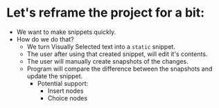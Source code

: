 # Let's reframe the project for a bit:

* We want to make snippets quickly.
* How do we do that?
    * We turn Visually Selected text into a `static` snippet.
    * The user after using that created snippet, will edit it's contents.
    * The user will manually create snapshots of the changes.
    * Program will compare the difference between the snapshots and update the snippet.
        * Potential support:
            * Insert nodes
            * Choice nodes
